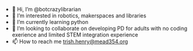- 👋 Hi, I’m @botcrazylibrarian
- 👀 I’m interested in robotics, makerspaces and libraries
- 🌱 I’m currently learning python
- 💞️ I’m looking to collaborate on developing PD for adults with no coding exerience and limited STEM integration experience
- 📫 How to reach me trish.henry@mead354.org

<!---
botcrazylibrarian/botcrazylibrarian is a ✨ special ✨ repository because its `README.md` (this file) appears on your GitHub profile.
You can click the Preview link to take a look at your changes.
--->

